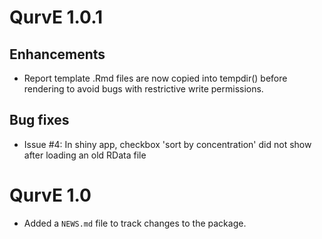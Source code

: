 # QurvE 1.0.1

## Enhancements

* Report template .Rmd files are now copied into tempdir() before rendering to avoid bugs with restrictive write permissions.

## Bug fixes

* Issue #4: In shiny app, checkbox 'sort by concentration' did not show after loading an old RData file

# QurvE 1.0

* Added a `NEWS.md` file to track changes to the package.
